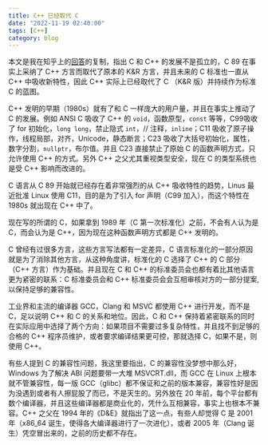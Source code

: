 ```yaml
---
title: C++ 已经取代 C
date: "2022-11-19 02:40:00"
tags: [C++]
category: blog
---
```

本文是我在知乎上的[回答](https://www.zhihu.com/question/266995763/answer/2765466772)的复制，指出 C 和 C++ 的发展不是孤立的，C 89 在事实上采纳了 C++ 方言而取代了原本的 K&R 方言，并且未来的 C 标准也一直从 C++ 中吸收新特性，因此 C++ 实际上已经取代了 C （K&R 版）并持续作为标准 C 的蓝图。

<!-- more -->

C++ 发明的早期（1980s）就有了和 C 一样庞大的用户量，并且在事实上推动了 C 的发展。例如 ANSI C 吸收了 C++ 的 `void`，函数原型，`const` 等等，C99吸收了 for 初始化，`long long`，禁止隐式 `int`，// 注释，`inline`；C11 吸收了原子操作，线程局部，对齐，Unicode，静态断言；C23 吸收了大括号初始化，属性，数字分割，`nullptr`，布尔值。并且 C23 直接禁止了原始 C 的函数声明方式，只允许使用 C++ 的方式。另外 C++ 之父尤其重视类型安全，现在 C 的类型系统也是受 C++ 影响而改进的。

C 语言从 C 89 开始就已经存在着非常强烈的从 C++ 吸收特性的趋势，Linus 最近批准 Linux 使用 C11，目的是为了引入 for 声明（C99 加入），而这个特性在 1980s 就出现在 C++ 中了。

现在写的所谓的 C，如果拿到 1989 年（C 第一次标准化）之前，不会有人认为是 C，而会认为是 C++，因为现在这种函数声明方式都是 C++ 发明的。

C 曾经有过很多方言，这些方言写法都有一定差异，C 语言标准化的一部分原因就是为了消除其他方言，从这种角度讲，标准化的 C 选择了 C++ 的 C 部分（C++ 方言）作为基础。并且现在 C 和 C++ 的标准委员会也都有着比其他语言更为紧密的联系：C 标准委员会和 C++ 标准委员会会互相审核对方的一部分提案,以保持足够的兼容性。

工业界和主流的编译器 GCC，Clang 和 MSVC 都使用 C++ 进行开发，而不是 C，足以说明 C++ 和 C 的关系和地位。因此，C 和 C++ 保持着紧密联系的同时在实际应用中选择了两个方向：如果项目不需要过多复杂特性，并且找不到足够的合格的 C++ 程序员维护，或者要求编译结果更可控，那就选择 C，如果不是，则使用 C++。

有些人提到 C 的兼容性问题，我这里要指出，C 的兼容性没梦想中那么好，Windows 为了解决 ABI 问题要带一大堆 MSVCRT.dll，而 GCC 在 Linux 上根本就不管兼容性，每一版 GCC（glibc）都不保证和之前的版本兼容，兼容性好是因为没遇到或者有人擦屁股了而已，不是天生的。另外放在 20 年前，每个平台都有数个编译器，并且这些编译器都是商业化的，凭什么互相兼容，事实上也根本不兼容。C++ 之父在 1994 年的《D&E》就指出了这一点，有些人却觉得 C 是 2001 年（x86_64 诞生，使得各大编译器进行了一次进化），或者 2005 年（Clang 诞生）凭空冒出来的，之前的历史都不存在。
